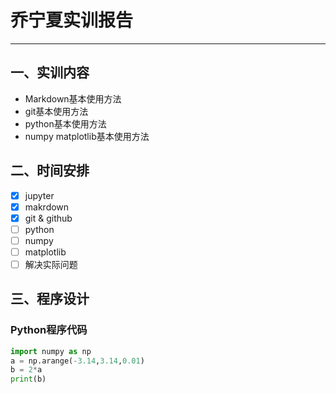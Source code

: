 # 乔宁夏实训报告
---
## 一、实训内容
- Markdown基本使用方法
- git基本使用方法
- python基本使用方法
- numpy matplotlib基本使用方法

## 二、时间安排
- [X] jupyter
- [X] makrdown
- [X] git & github
- [ ] python
- [ ] numpy
- [ ] matplotlib
- [ ] 解决实际问题

## 三、程序设计
### Python程序代码
```Python
import numpy as np
a = np.arange(-3.14,3.14,0.01)
b = 2*a
print(b)
```

